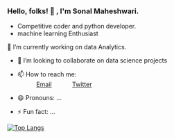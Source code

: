 ### Hello, folks! 👋 , I'm Sonal Maheshwari.
*  Competitive coder and python developer. <br>
*  machine learning Enthusiast


<!--**sonalgaggar/sonalgaggar** is a ✨ _special_ ✨ repository because its `README.md` (this file) appears on your GitHub profile.- 🌱 I’m currently learning  - 🤔 I’m looking for help with ...
- 💬 Ask me about ...

Here are some ideas to get you started: -->

  🔭 I’m currently working on data Analytics.

- 👯 I’m looking to collaborate on data science projects

- 📫 How to reach me: <br>
&nbsp;&nbsp;&nbsp;&nbsp;&nbsp;&nbsp;&nbsp;&nbsp;&nbsp;&nbsp; [Email](gaggarsona0@gmail.com)
&nbsp;&nbsp;&nbsp;&nbsp;&nbsp;&nbsp;&nbsp;&nbsp;&nbsp;&nbsp; [Twitter](https://www.twitter.com/cmvnk)
- 😄 Pronouns: ...
- ⚡ Fun fact: ...


[![Top Langs](https://github-readme-stats.vercel.app/api/top-langs/?username=sonalgaggar&layout=compact&show_icons=true)](https://github.com/sonalgaggar/github-readme-stats)
